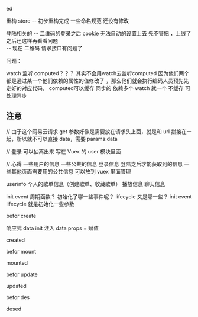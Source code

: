 ed

重构 store -- 初步重构完成 一些命名规范 还没有修改

登陆相关的 -- 二维码的登录之后 cookie 无法自动的设置上去 先不管把 ，上线了之后还这样再看看问题  
            --  现在 二维码 请求接口有问题了

问题：

watch 监听 computed？？？  其实不会用watch去监听computed 因为他们两个都是通过某一个他们依赖的属性的值修改了 ，那么他们就会执行编码人员预先先定好的对应代码， 
computed可以缓存 同步的 依赖多个
watch 就一个 不缓存 可处理异步 

## 注意

// 由于这个网易云请求 get 参数好像是需要放在请求头上面，就是和 url 拼接在一起，所以就不可以直接 data，需要 params:data

// 登录 可以抽离出来 写在 Vuex 的 user 模块里面

// 心得 一些用户的信息 一些公共的信息 登录信息 登陆之后才能获取到的信息
一些其他页面需要用的公共信息 可以放到 vuex 里面管理

userinfo 个人的歌单信息（创建歌单、收藏歌单） 播放信息 聊天信息

init event 周期函数？ 初始化了哪一些事件呢？ lifecycle 又是哪一些？
init event lifecycle 就是初始化一些参数

befor create

响应式 data
init 注入 data props = 赋值

created

befor mount

mounted

befor update

updated

befor des

desed